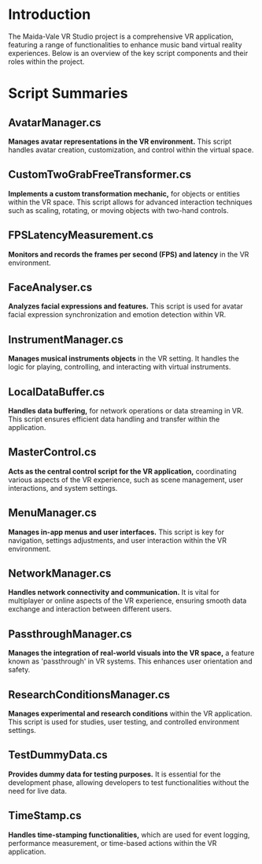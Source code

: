 # Introduction
The Maida-Vale VR Studio project is a comprehensive VR application, featuring a range of functionalities to enhance music band virtual reality experiences. Below is an overview of the key script components and their roles within the project.

# Script Summaries

## AvatarManager.cs
**Manages avatar representations in the VR environment.** This script handles avatar creation, customization, and control within the virtual space.

## CustomTwoGrabFreeTransformer.cs
**Implements a custom transformation mechanic,** for objects or entities within the VR space. This script allows for advanced interaction techniques such as scaling, rotating, or moving objects with two-hand controls.

## FPSLatencyMeasurement.cs
**Monitors and records the frames per second (FPS) and latency** in the VR environment.

## FaceAnalyser.cs
**Analyzes facial expressions and features.** This script is used for avatar facial expression synchronization and emotion detection within VR.

## InstrumentManager.cs
**Manages musical instruments objects** in the VR setting. It handles the logic for playing, controlling, and interacting with virtual instruments.

## LocalDataBuffer.cs
**Handles data buffering,** for network operations or data streaming in VR. This script ensures efficient data handling and transfer within the application.

## MasterControl.cs
**Acts as the central control script for the VR application,** coordinating various aspects of the VR experience, such as scene management, user interactions, and system settings.

## MenuManager.cs
**Manages in-app menus and user interfaces.** This script is key for navigation, settings adjustments, and user interaction within the VR environment.

## NetworkManager.cs
**Handles network connectivity and communication.** It is vital for multiplayer or online aspects of the VR experience, ensuring smooth data exchange and interaction between different users.

## PassthroughManager.cs
**Manages the integration of real-world visuals into the VR space,** a feature known as 'passthrough' in VR systems. This enhances user orientation and safety.

## ResearchConditionsManager.cs
**Manages experimental and research conditions** within the VR application. This script is used for studies, user testing, and controlled environment settings.

## TestDummyData.cs
**Provides dummy data for testing purposes.** It is essential for the development phase, allowing developers to test functionalities without the need for live data.

## TimeStamp.cs
**Handles time-stamping functionalities,** which are used for event logging, performance measurement, or time-based actions within the VR application.
